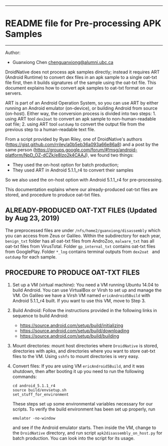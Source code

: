 ------------------------------------------------
# README file for Pre-processing APK Samples 
------------------------------------------------

Author:
- Guanxiong Chen chenguanxiong@alumni.ubc.ca

DroidNative does not process apk samples directly; instead it requires ART (Android Runtime) to convert dex files in an apk sample to a single oat-txt file first, then it builds signatures of the sample using the oat-txt file. This document explains how to convert apk samples to oat-txt format on our servers.

ART is part of an Android Operation System, so you can use ART by either running an Android emulator (on-device), or building Android from source (on-host). Either way, the conversion process is divided into two steps: 1. using ART tool ```` dex2oat ```` to convert an apk sample to non-human-readable oat file; 2. using ART tool ```` oatdump ```` to convert the output file from the previous step to a human-readable text file.

From a script provided by Ryan Riley, one of DroidNative's authors (https://gist.github.com/rriley/a0b5eb36a093a66e86a8) and a post by the same person (https://groups.google.com/forum/#!msg/android-platform/NpD_OZ-dCZk/e8Izo2k4CAAJ), we found two things:
- They used the on-host option for batch production;
- They used ART in Android 5.1.1_r4 to convert their samples
  
So we also used the on-host option with Android 5.1.1_r4 for pre-processing.

This documentation explains where our already-produced oat-txt files are stored, and procedure to produce oat-txt files.

## ALREADY-PRODUCED OAT-TXT FILES (Updated by Aug 23, 2019)

The preprocessed files are under ``` /nfs/home2/guanxiong/disassembly ``` which you can access from Zeus or Galileo. Within the subdirectory for each year, ``` benign_txt ``` folder has all oat-txt files from AndroZoo, ``` malware_txt ``` has all oat-txt files from VirusTotal. Folder ``` gp_internal_txt ``` contains oat-txt files from GooglePlay. Folder ``` *_log ``` contains terminal outputs from ```dex2oat ``` and ``` oatdump ``` for each sample.

## PROCEDURE TO PRODUCE OAT-TXT FILES   

1. Set up a VM (virtual machine): You need a VM running Ubuntu 14.04 to build Android. You can use VirtualBox or Virsh to set up and manage the VM. On Galileo we have a Virsh VM named ``` ericAndroid5Build ``` with Android 5.1.1_r4 built. If you want to use this VM, move to Step 3.

2. Build Android: Follow the instructions provided in the following links in sequence to build Android:
   -  https://source.android.com/setup/build/initializing
   -  https://source.android.com/setup/build/downloading
   -  https://source.android.com/setup/build/building
  

3. Mount directories: mount host directories where ``` DroidNative ``` is stored, directories with apks, and directories where you want to store oat-txt files to the VM. Using ``` sshfs ``` to mount directories is very easy.

4. Convert files: If you are using VM ``` ericAndroid5Build ```, and it was shutdown, then after booting it up you need to run the following commands:
   ````
   cd android_5.1.1_r4
   source build/envsetup.sh
   set_stuff_for_environment
   ````
   These steps set up some environmental variables necessary for our scripts. To verify the build environment has been set up properly, run
   ```
   emulator -no-window
   ```
   and see if the Android emulator starts. Then inside the VM, change to the ``` DroidNative ``` directory, and run script ``` apk2disassembly_on_host.py ``` for batch production. You can look into the script for its usage.